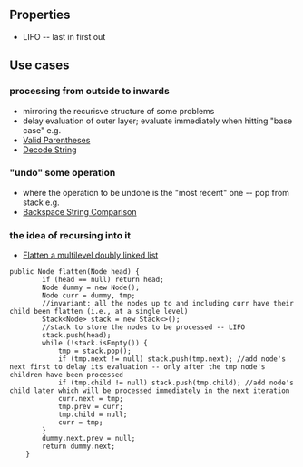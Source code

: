 ## Properties 

- LIFO -- last in first out

## Use cases
### processing from outside to inwards
- mirroring the recurisve structure of some problems
- delay evaluation of outer layer; evaluate immediately when hitting "base case"
e.g. 
- [Valid Parentheses](https://leetcode.com/problems/valid-parentheses/solution/)
- [Decode String](https://github.com/Nature711/my-leetcode-notes/edit/master/0394-decode-string/NOTES.md)

### "undo" some operation
- where the operation to be undone is the "most recent" one -- pop from stack
e.g.
- [Backspace String Comparison](https://github.com/Nature711/my-leetcode-notes/blob/master/0844-backspace-string-compare/NOTES.md)

### the idea of recursing into it
- [Flatten a multilevel doubly linked list](https://leetcode.com/problems/flatten-a-multilevel-doubly-linked-list/)
```
public Node flatten(Node head) {
        if (head == null) return head;
        Node dummy = new Node();
        Node curr = dummy, tmp;
        //invariant: all the nodes up to and including curr have their child been flatten (i.e., at a single level)
        Stack<Node> stack = new Stack<>();
        //stack to store the nodes to be processed -- LIFO
        stack.push(head);
        while (!stack.isEmpty()) {
            tmp = stack.pop(); 
            if (tmp.next != null) stack.push(tmp.next); //add node's next first to delay its evaluation -- only after the tmp node's children have been processed
            if (tmp.child != null) stack.push(tmp.child); //add node's child later which will be processed immediately in the next iteration
            curr.next = tmp;
            tmp.prev = curr;
            tmp.child = null;
            curr = tmp;
        }
        dummy.next.prev = null;
        return dummy.next;
    }
```
